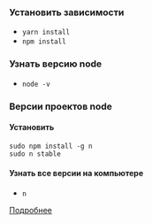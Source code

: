 ### Установить зависимости
   - `yarn install`
   - `npm install`


### Узнать версию node
- `node -v`

### Версии проектов node
#### Установить
   ```
   sudo npm install -g n
   sudo n stable
   ```
#### Узнать все версии на компьютере
- `n`

[Подробнее](https://github.com/tj/n#supported-platforms)

